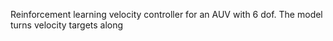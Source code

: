Reinforcement learning velocity controller for an AUV with 6 dof. The model turns velocity targets along
